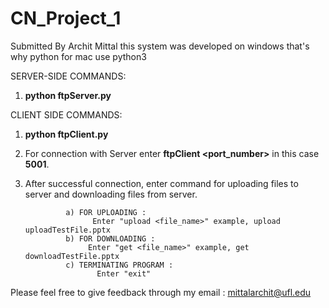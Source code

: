 # CN_Project_1
Submitted By Archit Mittal
this system was developed on windows that's why python for mac use python3

SERVER-SIDE COMMANDS:
 1. **python ftpServer.py**

 CLIENT SIDE COMMANDS: 
 1. **python ftpClient.py** 
 2. For connection with Server enter **ftpClient <port_number>** in this case **5001**.
 3. After successful connection, enter command for uploading files to server and downloading files from server.
           
                 a) FOR UPLOADING :
                       Enter "upload <file_name>" example, upload uploadTestFile.pptx
                 b) FOR DOWNLOADING : 
                      Enter "get <file_name>" example, get downloadTestFile.pptx
                 c) TERMINATING PROGRAM :
                        Enter "exit"

Please feel free to give feedback through my email : mittalarchit@ufl.edu
